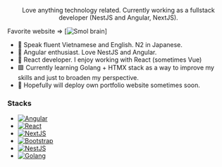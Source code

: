 <p align="center">Love anything technology related. Currently working as a fullstack developer (NestJS and Angular, NextJS).</p>

Favorite website => [![Smol brain][Grug-url]]

- 🌟 Speak fluent Vietnamese and English. N2 in Japanese.
- 🚀 Angular enthusiast. Love NestJS and Angular.
- 🚀 React developer. I enjoy working with React (sometimes Vue)
- 🟩 Currently learning Golang + HTMX stack as a way to improve my skills and just to broaden my perspective.
- 📰 Hopefully will deploy own portfolio website sometimes soon.

### Stacks

* [![Angular][Angular.io]][Angular-url]
* [![React][React.io]][React-url]
* [![NextJS][NextJS.io]][NextJS-url]
* [![Bootstrap][Bootstrap.com]][Bootstrap-url]
* [![NestJS][Nestjs.com]][NestJS-url]
* [![Golang][Go.dev]][Go-url]

<!-- MARKDOWN LINKS & IMAGES -->
<!-- https://www.markdownguide.org/basic-syntax/#reference-style-links -->
[Angular.io]: https://img.shields.io/badge/Angular-DD0031?style=for-the-badge&logo=angular&logoColor=white
[Angular-url]: https://angular.io/
[React.io]: https://shields.io/badge/react-black?logo=react&style=for-the-badge
[React-url]: https://react.dev/
[NextJS.io]: https://img.shields.io/badge/next.js-000000?style=for-the-badge&logo=nextdotjs&logoColor=white
[NextJS-url]: https://nextjs.org/
[Bootstrap.com]: https://img.shields.io/badge/Bootstrap-563D7C?style=for-the-badge&logo=bootstrap&logoColor=white
[Bootstrap-url]: https://getbootstrap.com/
[Nestjs.com]: https://img.shields.io/badge/nestjs-E0234E?style=for-the-badge&logo=nestjs&logoColor=white
[NestJS-url]: https://nestjs.com/
[Go.dev]: https://img.shields.io/badge/go-%2300ADD8.svg?style=for-the-badge&logo=go&logoColor=white
[Go-url]: https://go.dev/
[Grug-url]: https://grugbrain.dev/
